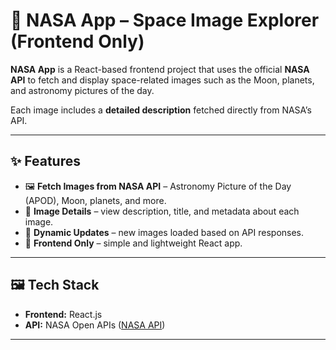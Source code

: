 # 🚀 NASA App – Space Image Explorer (Frontend Only)

**NASA App** is a React-based frontend project that uses the official **NASA API** to fetch and display space-related images such as the Moon, planets, and astronomy pictures of the day.  

Each image includes a **detailed description** fetched directly from NASA’s API.  

---

## ✨ Features

- 🖼️ **Fetch Images from NASA API** – Astronomy Picture of the Day (APOD), Moon, planets, and more.  
- 📜 **Image Details** – view description, title, and metadata about each image.  
- 🔄 **Dynamic Updates** – new images loaded based on API responses.  
- 🎨 **Frontend Only** – simple and lightweight React app.  

---

## 🖼️ Tech Stack

- **Frontend:** React.js  
- **API:** NASA Open APIs ([NASA API](https://api.nasa.gov))  

---
